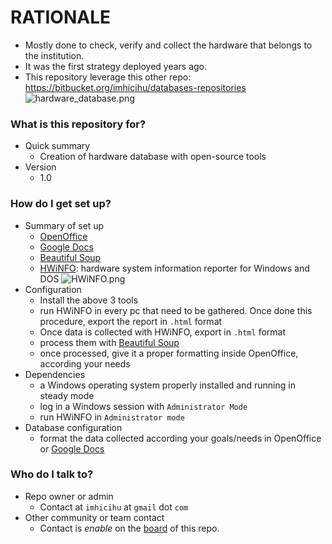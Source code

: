 # RATIONALE #

* Mostly done to check, verify and collect the hardware that belongs to the institution. 
* It was the first strategy deployed years ago. 
* This repository leverage this other repo: https://bitbucket.org/imhicihu/databases-repositories
![hardware_database.png](https://bitbucket.org/repo/8zz7794/images/1191514673-hardware_database.png)

### What is this repository for? ###

* Quick summary
	- Creation of hardware database with open-source tools
* Version
	- 1.0

### How do I get set up? ###

* Summary of set up
	- [OpenOffice](https://www.openoffice.org/es/descargar/)
	- [Google Docs](https://docs.google.com/document/u/0/?hl=es)
	- [Beautiful Soup](https://www.crummy.com/software/BeautifulSoup/)
	- [HWiNFO](https://www.hwinfo.com/): hardware system information reporter for Windows and DOS
	![HWiNFO.png](https://bitbucket.org/repo/Gg8Xdg7/images/2976889691-HWiNFO.png)
* Configuration
	- Install the above 3 tools
	- run HWiNFO in every pc that need to be gathered. Once done this procedure, export the report in `.html` format
	- Once data is collected with HWiNFO, export in `.html` format 
	- process them with [Beautiful Soup](https://www.crummy.com/software/BeautifulSoup/bs4/doc/)
	- once processed, give it a proper formatting inside OpenOffice, according your needs
* Dependencies
	- a Windows operating system properly installed and running in steady mode
	- log in a Windows session with `Administrator Mode` 
	- run HWiNFO in `Administrator mode`
* Database configuration
	- format the data collected according your goals/needs in OpenOffice or [Google Docs](https://docs.google.com/document/u/0/?hl=es)

### Who do I talk to? ###

* Repo owner or admin
     - Contact at `imhicihu` at `gmail` dot `com`
* Other community or team contact
     - Contact is _enable_ on the [board](https://bitbucket.org/imhicihu/software-database-repository/addon/trello/trello-board) of this repo. 